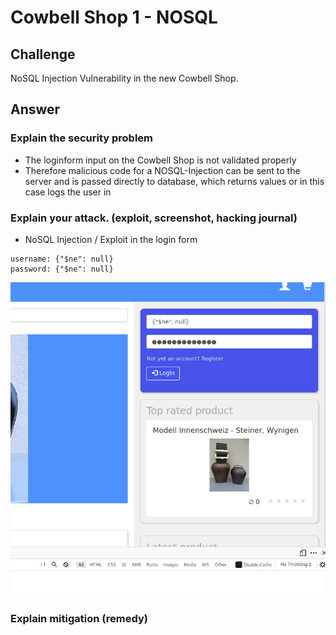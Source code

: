# Cowbell Shop 1 - NOSQL

## Challenge

NoSQL Injection Vulnerability in the new Cowbell Shop.

## Answer

### Explain the security problem 

* The loginform input on the Cowbell Shop is not validated properly
* Therefore malicious code for a NOSQL-Injection can be sent to the server and is passed directly to database, which returns values or in this case logs the user in

### Explain your attack. \(exploit, screenshot, hacking journal\) 

* NoSQL Injection / Exploit in the login form

```text
username: {"$ne": null}
password: {"$ne": null}

```

![](../../.gitbook/assets/image%20%28362%29.png)

### Explain mitigation \(remedy\)

